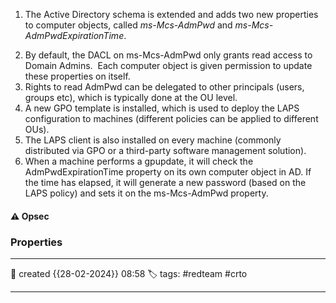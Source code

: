 

 1) The Active Directory schema is extended and adds two new properties to computer objects, called _ms-Mcs-AdmPwd_ and _ms-Mcs-AdmPwdExpirationTime_.
2. By default, the DACL on ms-Mcs-AdmPwd only grants read access to Domain Admins.  Each computer object is given permission to update these properties on itself.
3. Rights to read AdmPwd can be delegated to other principals (users, groups etc), which is typically done at the OU level.
4. A new GPO template is installed, which is used to deploy the LAPS configuration to machines (different policies can be applied to different OUs).
5. The LAPS client is also installed on every machine (commonly distributed via GPO or a third-party software management solution).
6. When a machine performs a gpupdate, it will check the AdmPwdExpirationTime property on its own computer object in AD. If the time has elapsed, it will generate a new password (based on the LAPS policy) and sets it on the ms-Mcs-AdmPwd property.

#### ⚠ Opsec




### Properties
---
📆 created   {{28-02-2024}} 08:58
🏷️ tags: #redteam #crto 

---

